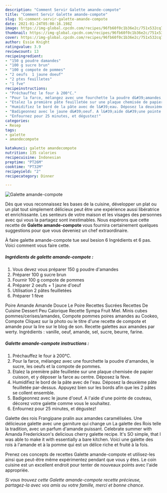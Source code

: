 ```yaml
---
description: "Comment Servir Galette amande-compote"
title: "Comment Servir Galette amande-compote"
slug: 91-comment-servir-galette-amande-compote
date: 2021-01-24T05:00:16.198Z
image: https://img-global.cpcdn.com/recipes/96fb60f0c1b36e2c/751x532cq70/galette-amande-compote-photo-principale-de-la-recette.jpg
thumbnail: https://img-global.cpcdn.com/recipes/96fb60f0c1b36e2c/751x532cq70/galette-amande-compote-photo-principale-de-la-recette.jpg
cover: https://img-global.cpcdn.com/recipes/96fb60f0c1b36e2c/751x532cq70/galette-amande-compote-photo-principale-de-la-recette.jpg
author: Essie Knight
ratingvalue: 3.9
reviewcount: 13
recipeingredient:
- "150 g poudre damandes"
- "100 g sucre brun"
- "100 g compote de pommes"
- "2 oeufs  1 jaune doeuf"
- "2 ptes feuilletes"
- "1 fve"
recipeinstructions:
- "Préchauffez le four à 200°C."
- "Pour la farce, mélangez avec une fourchette la poudre d&#39;amandes, le sucre, les oeufs et la compote de pommes."
- "Etalez la première pâte feuilletée sur une plaque chemisée de papier cuisson, et y déposer la farce au centre. Déposez la fève."
- "Humidifiez le bord de la pâte avec de l&#39;eau. Déposez la deuxième pâte feuilletée par-dessus. Appuyez bien sur les bords afin que les 2 pâtes se collent ensemble."
- "Badigeonnez avec le jaune d&#39;oeuf. A l&#39;aide d&#39;une pointe de couteau, décorez votre galette comme vous le souhaitez."
- "Enfournez pour 25 minutes, et dégustez!"
categories:
- Resep
tags:
- galette
- amandecompote

katakunci: galette amandecompote 
nutrition: 135 calories
recipecuisine: Indonesian
preptime: "PT26M"
cooktime: "PT32M"
recipeyield: "2"
recipecategory: Dinner

---
```



![Galette amande-compote](https://img-global.cpcdn.com/recipes/96fb60f0c1b36e2c/751x532cq70/galette-amande-compote-photo-principale-de-la-recette.jpg)

Dès que vous reconnaissez les bases de la cuisine, développer un plat ou un plat tout simplement délicieux peut être une expérience aussi libératrice et enrichissante. Les senteurs de votre maison et les visages des personnes avec qui vous la partagez sont inestimables. Nous espérons que cette recette de <strong> Galette amande-compote </strong> vous fournira certainement quelques suggestions pour que vous deveniez un chef extraordinaire.

<!--inarticleads1-->

À faire galette amande-compote tue seul besion 6 Ingrédients et 6 pas. Voici comment vous faire cette.

##### Ingrédients de galette amande-compote :

1. Vous devez vous préparer 150 g poudre d&#39;amandes
1. Préparer 100 g sucre brun
1. Fournir 100 g compote de pommes
1. Préparer 2 oeufs + 1 jaune d&#39;oeuf
1. Utilisation 2 pâtes feuilletées
1. Préparer 1 fève


Poire Amande Amande Douce Le Poire Recettes Sucrées Recettes De Cuisine Dessert Peu Calorique Recette Sympa Fruit Miel. Minis cubes pommes/cerises/amandes, Compote pommes poires amandes au Cookeo, Compote Cliquez sur la photo ou le titre d&#39;une recette de compote et amande pour la lire sur le blog de son. Recette galettes aux amandes par werty. Ingrédients : vanille, oeuf, amande, sel, sucre, beurre, farine. 

<!--inarticleads2-->

##### Galette amande-compote instructions :

1. Préchauffez le four à 200°C.
1. Pour la farce, mélangez avec une fourchette la poudre d&#39;amandes, le sucre, les oeufs et la compote de pommes.
1. Etalez la première pâte feuilletée sur une plaque chemisée de papier cuisson, et y déposer la farce au centre. Déposez la fève.
1. Humidifiez le bord de la pâte avec de l&#39;eau. Déposez la deuxième pâte feuilletée par-dessus. Appuyez bien sur les bords afin que les 2 pâtes se collent ensemble.
1. Badigeonnez avec le jaune d&#39;oeuf. A l&#39;aide d&#39;une pointe de couteau, décorez votre galette comme vous le souhaitez.
1. Enfournez pour 25 minutes, et dégustez!


Galette des rois Frangipane pralin aux amandes caramélisées. Une délicieuse galette avec une garniture qui change un La galette des Rois telle la tradition, avec un parfum d&#39;amande puissant. Celebrate summer with Amanda Frederickson&#39;s delicious cherry galette recipe. It&#39;s SO simple, that I was able to make it with essentially a bare kitchen. Voici une galette des rois à l&#39;amande et à la pomme qui est un délice riche et fruité à la fois. 

<!--inarticleads1-->

<p>
Prenez ces concepts de recettes Galette amande-compote et utilisez-les ainsi que peut-être même expérimentez pendant que vous y êtes. Le coin cuisine est un excellent endroit pour tenter de nouveaux points avec l'aide appropriée.
</p>

<p>
<i>Si vous trouvez cette Galette amande-compote recette précieuse, partagez-la avec vos amis ou votre famille, merci et bonne chance.</i>
</p>
